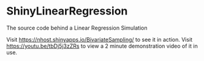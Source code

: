 # ShinyLinearRegression
The source code behind a Linear Regression Simulation

Visit https://nhost.shinyapps.io/BivariateSampling/ to see it in action.
Visit https://youtu.be/tbDj5j3zZRs to view a 2 minute demonstration video of it in use.
